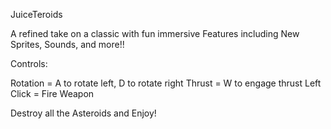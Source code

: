 JuiceTeroids

A refined take on a classic with fun immersive Features including New Sprites, Sounds, and more!!

Controls: 

Rotation = A to rotate left, D to rotate right
Thrust = W to engage thrust
Left Click = Fire Weapon

Destroy all the Asteroids and Enjoy!
 
